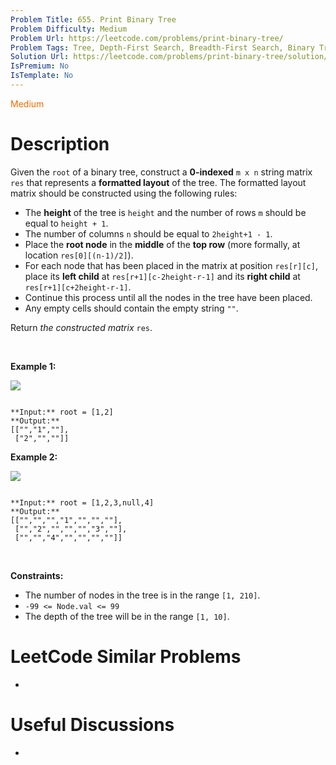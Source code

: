 ```yaml
---
Problem Title: 655. Print Binary Tree
Problem Difficulty: Medium
Problem Url: https://leetcode.com/problems/print-binary-tree/
Problem Tags: Tree, Depth-First Search, Breadth-First Search, Binary Tree
Solution Url: https://leetcode.com/problems/print-binary-tree/solution/
IsPremium: No
IsTemplate: No
---
```


<span style="color: rgb(239, 108, 0);">Medium</span>

# Description

Given the `root` of a binary tree, construct a **0-indexed** `m x n` string matrix `res` that represents a **formatted layout** of the tree. The formatted layout matrix should be constructed using the following rules:


* The **height** of the tree is `height` and the number of rows `m` should be equal to `height + 1`.
* The number of columns `n` should be equal to `2height+1 - 1`.
* Place the **root node** in the **middle** of the **top row** (more formally, at location `res[0][(n-1)/2]`).
* For each node that has been placed in the matrix at position `res[r][c]`, place its **left child** at `res[r+1][c-2height-r-1]` and its **right child** at `res[r+1][c+2height-r-1]`.
* Continue this process until all the nodes in the tree have been placed.
* Any empty cells should contain the empty string `""`.


Return *the constructed matrix* `res`.


 


**Example 1:**


![](https://assets.leetcode.com/uploads/2021/05/03/print1-tree.jpg)

```

**Input:** root = [1,2]
**Output:** 
[["","1",""],
 ["2","",""]]

```

**Example 2:**


![](https://assets.leetcode.com/uploads/2021/05/03/print2-tree.jpg)

```

**Input:** root = [1,2,3,null,4]
**Output:** 
[["","","","1","","",""],
 ["","2","","","","3",""],
 ["","","4","","","",""]]

```

 


**Constraints:**


* The number of nodes in the tree is in the range `[1, 210]`.
* `-99 <= Node.val <= 99`
* The depth of the tree will be in the range `[1, 10]`.




# LeetCode Similar Problems

- []()

# Useful Discussions

- []()
